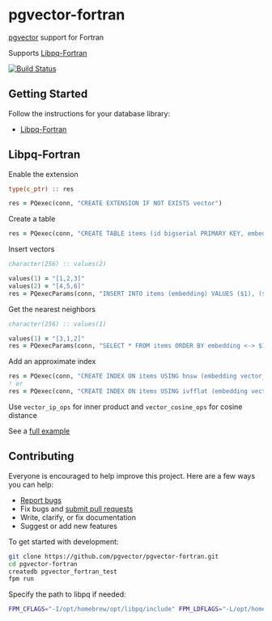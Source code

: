 # pgvector-fortran

[pgvector](https://github.com/pgvector/pgvector) support for Fortran

Supports [Libpq-Fortran](https://github.com/ShinobuAmasaki/libpq-fortran)

[![Build Status](https://github.com/pgvector/pgvector-fortran/actions/workflows/build.yml/badge.svg)](https://github.com/pgvector/pgvector-fortran/actions)

## Getting Started

Follow the instructions for your database library:

- [Libpq-Fortran](#libpq-fortran)

## Libpq-Fortran

Enable the extension

```fortran
type(c_ptr) :: res

res = PQexec(conn, "CREATE EXTENSION IF NOT EXISTS vector")
```

Create a table

```fortran
res = PQexec(conn, "CREATE TABLE items (id bigserial PRIMARY KEY, embedding vector(3))")
```

Insert vectors

```fortran
character(256) :: values(2)

values(1) = "[1,2,3]"
values(2) = "[4,5,6]"
res = PQexecParams(conn, "INSERT INTO items (embedding) VALUES ($1), ($2)", 2, [0, 0], values)
```

Get the nearest neighbors

```fortran
character(256) :: values(1)

values(1) = "[3,1,2]"
res = PQexecParams(conn, "SELECT * FROM items ORDER BY embedding <-> $1 LIMIT 5", 1, [0], values)
```

Add an approximate index

```fortran
res = PQexec(conn, "CREATE INDEX ON items USING hnsw (embedding vector_l2_ops)")
! or
res = PQexec(conn, "CREATE INDEX ON items USING ivfflat (embedding vector_l2_ops) WITH (lists = 100)")
```

Use `vector_ip_ops` for inner product and `vector_cosine_ops` for cosine distance

See a [full example](app/main.f90)

## Contributing

Everyone is encouraged to help improve this project. Here are a few ways you can help:

- [Report bugs](https://github.com/pgvector/pgvector-fortran/issues)
- Fix bugs and [submit pull requests](https://github.com/pgvector/pgvector-fortran/pulls)
- Write, clarify, or fix documentation
- Suggest or add new features

To get started with development:

```sh
git clone https://github.com/pgvector/pgvector-fortran.git
cd pgvector-fortran
createdb pgvector_fortran_test
fpm run
```

Specify the path to libpq if needed:

```sh
FPM_CFLAGS="-I/opt/homebrew/opt/libpq/include" FPM_LDFLAGS="-L/opt/homebrew/opt/libpq/lib" fpm run
```

